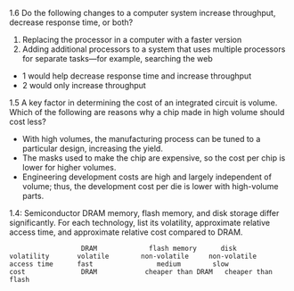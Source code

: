 1.6 Do the following changes to a computer system increase throughput, decrease
response time, or both?
  1. Replacing the processor in a computer with a faster version
  2. Adding additional processors to a system that uses multiple processors
for separate tasks—for example, searching the web

- 1 would help decrease response time and increase throughput
- 2 would only increase throughput




1.5 A key factor in determining the cost of an integrated circuit is volume. Which of
the following are reasons why a chip made in high volume should cost less?

- With high volumes, the manufacturing process can be tuned to a particular
design, increasing the yield.
- The masks used to make the chip are expensive, so the cost per chip is lower
for higher volumes.
- Engineering development costs are high and largely independent of volume;
thus, the development cost per die is lower with high-volume parts.


1.4: Semiconductor DRAM memory, flash memory, and disk storage differ
significantly. For each technology, list its volatility, approximate relative
access time, and approximate relative cost compared to DRAM.

```
                  DRAM             flash memory      disk
volatility       volatile        non-volatile     non-volatile           
access time      fast                medium        slow
cost              DRAM            cheaper than DRAM   cheaper than flash
```
